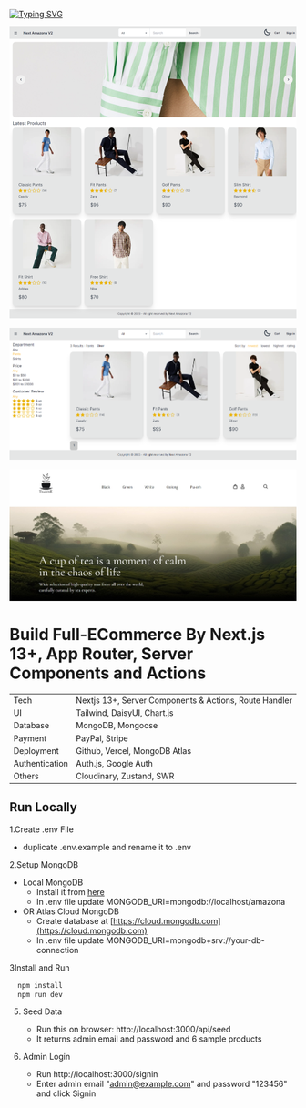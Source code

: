 [![Typing SVG](https://readme-typing-svg.demolab.com?font=Fira+Code&weight=700&size=48&pause=1000&random=false&width=500&height=70&lines=Next-like-amazon)](https://git.io/typing-svg)

![Image alt](https://github.com/remmi755/next-like-amazon/blob/main/next-like-amazon.vercel.app_.png)

![Image alt](https://github.com/remmi755/next-like-amazon/blob/main/next-like-amazon.vercel.app_%20(1).png)

![Image alt](https://github.com/remmi755/tea/blob/master/tea.jpg)



# Build Full-ECommerce By Next.js 13+, App Router, Server Components and Actions

|                |                                                        |
| -------------- | ------------------------------------------------------ |
| Tech           | Nextjs 13+, Server Components & Actions, Route Handler |
| UI             | Tailwind, DaisyUI, Chart.js                            |
| Database       | MongoDB, Mongoose                                      |
| Payment        | PayPal, Stripe                                         |
| Deployment     | Github, Vercel, MongoDB Atlas                          |
| Authentication | Auth.js, Google Auth                                   |
| Others         | Cloudinary, Zustand, SWR                               |


## Run Locally

1.Create .env File

   - duplicate .env.example and rename it to .env

2.Setup MongoDB

   - Local MongoDB
     - Install it from [here](https://www.mongodb.com/try/download/community)
     - In .env file update MONGODB_URI=mongodb://localhost/amazona
   - OR Atlas Cloud MongoDB
     - Create database at [https://cloud.mongodb.com](https://cloud.mongodb.com)
     - In .env file update MONGODB_URI=mongodb+srv://your-db-connection

3Install and Run

   ```shell
     npm install
     npm run dev
   ```

5. Seed Data

   - Run this on browser: http://localhost:3000/api/seed
   - It returns admin email and password and 6 sample products

6. Admin Login

   - Run http://localhost:3000/signin
   - Enter admin email "admin@example.com" and password "123456" and click Signin

   
